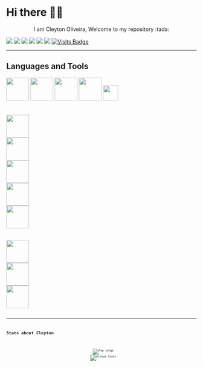 # Hi there :raising_hand_man:

<p align="center">
  I am Cleyton Oliveira, Welcome to my repository :tada:
</p>

[<img src="https://img.shields.io/badge/linkedin-%230077B5.svg?&style=for-the-badge&logo=linkedin&logoColor=white" />](https://www.linkedin.com/in/cleytonoliveirapro/)
[<img src="https://img.shields.io/badge/gmail-D14836?&style=for-the-badge&logo=gmail&logoColor=white" />](mailto:cleytonoliveirapro@gmail.com)
[<img src = "https://img.shields.io/badge/instagram-%23E4405F.svg?&style=for-the-badge&logo=instagram&logoColor=white">](https://www.instagram.com/cleytonoliveirapro/)
[<img src = "https://img.shields.io/badge/facebook-%231877F2.svg?&style=for-the-badge&logo=facebook&logoColor=white">](https://www.facebook.com/cleytonoliveirapro)
[<img src="https://img.shields.io/badge/youtube-%23FF0000.svg?&style=for-the-badge&logo=youtube&logoColor=white">](https://www.youtube.com/cleytonoliveirapro)
[<img src ="https://img.shields.io/badge/Website-pk-%23.svg?&style=for-the-badge&logo=&logoColor=white%22">](https://cleytonoliveira.github.io/)
[![Visits Badge](https://badges.pufler.dev/visits/cleytonoliveira/cleytonoliveira?style=for-the-badge&logo=github)](https://github.com/cleytonoliveira)

---

## Languages and Tools

<code><img height="60" src="https://www.vectorlogo.zone/logos/w3_html5/w3_html5-ar21.svg"></code>
<code><img height="60" src="https://cdn.svgporn.com/logos/css-3.svg"></code>
<code><img height="60" src="https://www.vectorlogo.zone/logos/javascript/javascript-ar21.svg"></code>
<code><img height="60" src="https://www.vectorlogo.zone/logos/reactjs/reactjs-ar21.svg"></code>
<code><img height="40" src="https://raw.githubusercontent.com/prplx/svg-logos/master/svg/redux.svg"><code>

<code><img height="60" src="https://www.vectorlogo.zone/logos/mysql/mysql-ar21.svg"></code>
<code><img height="60" src="https://www.vectorlogo.zone/logos/mariadb/mariadb-ar21.svg"></code>
<code><img height="60" src="https://www.vectorlogo.zone/logos/mongodb/mongodb-ar21.svg"></code>
<code><img height="60" src="https://www.vectorlogo.zone/logos/nodejs/nodejs-ar21.svg"></code>
<code><img height="60" src="https://www.vectorlogo.zone/logos/python/python-ar21.svg"></code>

<code><img height="60" src="https://www.vectorlogo.zone/logos/archlinux/archlinux-ar21.svg"></code>
<code><img height="60" src="https://www.vectorlogo.zone/logos/git-scm/git-scm-ar21.svg"></code>
<code><img height="60" src="https://www.vectorlogo.zone/logos/jestjsio/jestjsio-ar21.svg"><code>

---

## Stats about Cleyton

<p align="center">
  <img src = "https://github-readme-stats.vercel.app/api/top-langs/?username=cleytonoliveira&hide_langs_below=.25&theme=radical" alt="Top Langs">
  <img src = "https://github-readme-stats.vercel.app/api?username=cleytonoliveira&show_icons=true&hide_border=true&theme=radical&line_height=40" alt="Github Stats">
</p>

<!--
**cleytonoliveira/cleytonoliveira** is a ✨ _special_ ✨ repository because its `README.md` (this file) appears on your GitHub profile.

Here are some ideas to get you started:

- 🔭 I’m currently working on ...
- 🌱 I’m currently learning ...
- 👯 I’m looking to collaborate on ...
- 🤔 I’m looking for help with ...
- 💬 Ask me about ...
- 📫 How to reach me: ...
- 😄 Pronouns: ...
- ⚡ Fun fact: ...
-->
